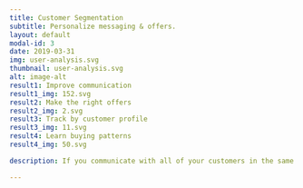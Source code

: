 ```yaml
---
title: Customer Segmentation
subtitle: Personalize messaging & offers.
layout: default
modal-id: 3
date: 2019-03-31
img: user-analysis.svg
thumbnail: user-analysis.svg
alt: image-alt
result1: Improve communication  
result1_img: 152.svg
result2: Make the right offers
result2_img: 2.svg
result3: Track by customer profile
result3_img: 11.svg
result4: Learn buying patterns
result4_img: 50.svg

description: If you communicate with all of your customers in the same way, it's time to update your strategy. Our tools segment your customers into distinct groups, so you can talk more personally with each person. We can also supplement your existing data and build tools to automate that process moving forward.

---
```

